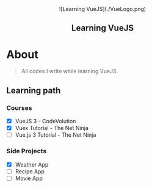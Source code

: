 <div align="center">
![Learning VueJS](./VueLogo.png)
</div>

<h2 align="center">Learning VueJS</h2>

# About 
> All codes I write while learning VueJS.

## Learning path

### Courses
- [x] VueJS 3 - CodeVolution
- [x] Vuex Tutorial - The Net Ninja
- [ ] Vue.js 3 Tutorial - The Net Ninja

### Side Projects
- [x] Weather App
- [ ] Recipe App
- [ ] Movie App